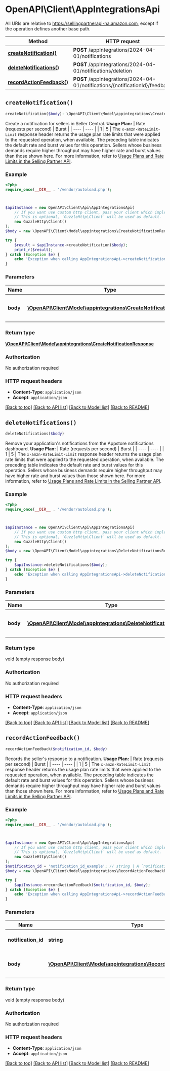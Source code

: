 # OpenAPI\Client\AppIntegrationsApi

All URIs are relative to https://sellingpartnerapi-na.amazon.com, except if the operation defines another base path.

| Method | HTTP request | Description |
| ------------- | ------------- | ------------- |
| [**createNotification()**](AppIntegrationsApi.md#createNotification) | **POST** /appIntegrations/2024-04-01/notifications |  |
| [**deleteNotifications()**](AppIntegrationsApi.md#deleteNotifications) | **POST** /appIntegrations/2024-04-01/notifications/deletion |  |
| [**recordActionFeedback()**](AppIntegrationsApi.md#recordActionFeedback) | **POST** /appIntegrations/2024-04-01/notifications/{notificationId}/feedback |  |


## `createNotification()`

```php
createNotification($body): \OpenAPI\Client\Model\appintegrations\CreateNotificationResponse
```



Create a notification for sellers in Seller Central.  **Usage Plan:**  | Rate (requests per second) | Burst | | ---- | ---- | | 1 | 5 |  The `x-amzn-RateLimit-Limit` response header returns the usage plan rate limits that were applied to the requested operation, when available. The preceding table indicates the default rate and burst values for this operation. Sellers whose business demands require higher throughput may have higher rate and burst values than those shown here. For more information, refer to [Usage Plans and Rate Limits in the Selling Partner API](https://developer-docs.amazon.com/sp-api/docs/usage-plans-and-rate-limits-in-the-sp-api).

### Example

```php
<?php
require_once(__DIR__ . '/vendor/autoload.php');



$apiInstance = new OpenAPI\Client\Api\AppIntegrationsApi(
    // If you want use custom http client, pass your client which implements `GuzzleHttp\ClientInterface`.
    // This is optional, `GuzzleHttp\Client` will be used as default.
    new GuzzleHttp\Client()
);
$body = new \OpenAPI\Client\Model\appintegrations\CreateNotificationRequest(); // \OpenAPI\Client\Model\appintegrations\CreateNotificationRequest | The request body for the `createNotification` operation.

try {
    $result = $apiInstance->createNotification($body);
    print_r($result);
} catch (Exception $e) {
    echo 'Exception when calling AppIntegrationsApi->createNotification: ', $e->getMessage(), PHP_EOL;
}
```

### Parameters

| Name | Type | Description  | Notes |
| ------------- | ------------- | ------------- | ------------- |
| **body** | [**\OpenAPI\Client\Model\appintegrations\CreateNotificationRequest**](../Model/CreateNotificationRequest.md)| The request body for the &#x60;createNotification&#x60; operation. | |

### Return type

[**\OpenAPI\Client\Model\appintegrations\CreateNotificationResponse**](../Model/CreateNotificationResponse.md)

### Authorization

No authorization required

### HTTP request headers

- **Content-Type**: `application/json`
- **Accept**: `application/json`

[[Back to top]](#) [[Back to API list]](../../README.md#endpoints)
[[Back to Model list]](../../README.md#models)
[[Back to README]](../../README.md)

## `deleteNotifications()`

```php
deleteNotifications($body)
```



Remove your application's notifications from the Appstore notifications dashboard.  **Usage Plan:**  | Rate (requests per second) | Burst | | ---- | ---- | | 1 | 5 |  The `x-amzn-RateLimit-Limit` response header returns the usage plan rate limits that were applied to the requested operation, when available. The preceding table indicates the default rate and burst values for this operation. Sellers whose business demands require higher throughput may have higher rate and burst values than those shown here. For more information, refer to [Usage Plans and Rate Limits in the Selling Partner API](https://developer-docs.amazon.com/sp-api/docs/usage-plans-and-rate-limits-in-the-sp-api).

### Example

```php
<?php
require_once(__DIR__ . '/vendor/autoload.php');



$apiInstance = new OpenAPI\Client\Api\AppIntegrationsApi(
    // If you want use custom http client, pass your client which implements `GuzzleHttp\ClientInterface`.
    // This is optional, `GuzzleHttp\Client` will be used as default.
    new GuzzleHttp\Client()
);
$body = new \OpenAPI\Client\Model\appintegrations\DeleteNotificationsRequest(); // \OpenAPI\Client\Model\appintegrations\DeleteNotificationsRequest | The request body for the `deleteNotifications` operation.

try {
    $apiInstance->deleteNotifications($body);
} catch (Exception $e) {
    echo 'Exception when calling AppIntegrationsApi->deleteNotifications: ', $e->getMessage(), PHP_EOL;
}
```

### Parameters

| Name | Type | Description  | Notes |
| ------------- | ------------- | ------------- | ------------- |
| **body** | [**\OpenAPI\Client\Model\appintegrations\DeleteNotificationsRequest**](../Model/DeleteNotificationsRequest.md)| The request body for the &#x60;deleteNotifications&#x60; operation. | |

### Return type

void (empty response body)

### Authorization

No authorization required

### HTTP request headers

- **Content-Type**: `application/json`
- **Accept**: `application/json`

[[Back to top]](#) [[Back to API list]](../../README.md#endpoints)
[[Back to Model list]](../../README.md#models)
[[Back to README]](../../README.md)

## `recordActionFeedback()`

```php
recordActionFeedback($notification_id, $body)
```



Records the seller's response to a notification.  **Usage Plan:**  | Rate (requests per second) | Burst | | ---- | ---- | | 1 | 5 |  The `x-amzn-RateLimit-Limit` response header returns the usage plan rate limits that were applied to the requested operation, when available. The preceding table indicates the default rate and burst values for this operation. Sellers whose business demands require higher throughput may have higher rate and burst values than those shown here. For more information, refer to [Usage Plans and Rate Limits in the Selling Partner API](https://developer-docs.amazon.com/sp-api/docs/usage-plans-and-rate-limits-in-the-sp-api).

### Example

```php
<?php
require_once(__DIR__ . '/vendor/autoload.php');



$apiInstance = new OpenAPI\Client\Api\AppIntegrationsApi(
    // If you want use custom http client, pass your client which implements `GuzzleHttp\ClientInterface`.
    // This is optional, `GuzzleHttp\Client` will be used as default.
    new GuzzleHttp\Client()
);
$notification_id = 'notification_id_example'; // string | A `notificationId` uniquely identifies a notification.
$body = new \OpenAPI\Client\Model\appintegrations\RecordActionFeedbackRequest(); // \OpenAPI\Client\Model\appintegrations\RecordActionFeedbackRequest | The request body for the `recordActionFeedback` operation.

try {
    $apiInstance->recordActionFeedback($notification_id, $body);
} catch (Exception $e) {
    echo 'Exception when calling AppIntegrationsApi->recordActionFeedback: ', $e->getMessage(), PHP_EOL;
}
```

### Parameters

| Name | Type | Description  | Notes |
| ------------- | ------------- | ------------- | ------------- |
| **notification_id** | **string**| A &#x60;notificationId&#x60; uniquely identifies a notification. | |
| **body** | [**\OpenAPI\Client\Model\appintegrations\RecordActionFeedbackRequest**](../Model/RecordActionFeedbackRequest.md)| The request body for the &#x60;recordActionFeedback&#x60; operation. | |

### Return type

void (empty response body)

### Authorization

No authorization required

### HTTP request headers

- **Content-Type**: `application/json`
- **Accept**: `application/json`

[[Back to top]](#) [[Back to API list]](../../README.md#endpoints)
[[Back to Model list]](../../README.md#models)
[[Back to README]](../../README.md)
